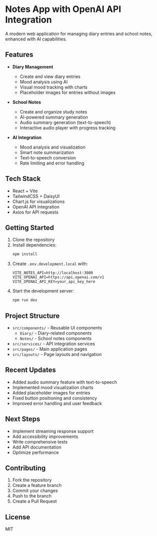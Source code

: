 # Notes App with OpenAI API Integration

A modern web application for managing diary entries and school notes, enhanced with AI capabilities.

## Features

- **Diary Management**
  - Create and view diary entries
  - Mood analysis using AI
  - Visual mood tracking with charts
  - Placeholder images for entries without images

- **School Notes**
  - Create and organize study notes
  - AI-powered summary generation
  - Audio summary generation (text-to-speech)
  - Interactive audio player with progress tracking

- **AI Integration**
  - Mood analysis and visualization
  - Smart note summarization
  - Text-to-speech conversion
  - Rate limiting and error handling

## Tech Stack

- React + Vite
- TailwindCSS + DaisyUI
- Chart.js for visualizations
- OpenAI API integration
- Axios for API requests

## Getting Started

1. Clone the repository
2. Install dependencies:
   ```bash
   npm install
   ```
3. Create `.env.development.local` with:
   ```
   VITE_NOTES_API=http://localhost:3000
   VITE_OPENAI_API=https://api.openai.com/v1
   VITE_OPENAI_API_KEY=your_api_key_here
   ```
4. Start the development server:
   ```bash
   npm run dev
   ```

## Project Structure

- `src/components/` - Reusable UI components
  - `Diary/` - Diary-related components
  - `Notes/` - School notes components
- `src/services/` - API integration services
- `src/pages/` - Main application pages
- `src/layouts/` - Page layouts and navigation

## Recent Updates

- Added audio summary feature with text-to-speech
- Implemented mood visualization charts
- Added placeholder images for entries
- Fixed button positioning and consistency
- Improved error handling and user feedback

## Next Steps

- Implement streaming response support
- Add accessibility improvements
- Write comprehensive tests
- Add API documentation
- Optimize performance

## Contributing

1. Fork the repository
2. Create a feature branch
3. Commit your changes
4. Push to the branch
5. Create a Pull Request

## License

MIT
